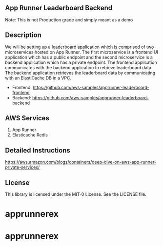 ## App Runner Leaderboard Backend
Note: This is not Production grade and simply meant as a demo

## Description
We will be setting up a leaderboard application which is comprised of two microservices hosted on App Runner. The first microservice is a frontend UI application which has a public endpoint and the second microservice is a backend application which has a private endpoint. The frontend application communicates with the backend application to retrieve leaderboard data. The backend application retrieves the leaderboard data by communicating with an ElastiCache DB in a VPC. 

* Frontend: https://github.com/aws-samples/apprunner-leaderboard-frontend 
* Backend: https://github.com/aws-samples/apprunner-leaderboard-backend

## AWS Services
1. App Runner
2. Elasticache Redis

## Detailed Instructions
https://aws.amazon.com/blogs/containers/deep-dive-on-aws-app-runner-private-services/

## License

This library is licensed under the MIT-0 License. See the LICENSE file.

# apprunnerex
# apprunnerex
